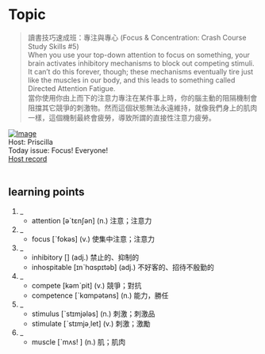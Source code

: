 # Topic

> 讀書技巧速成班：專注與專心 (Focus & Concentration: Crash Course Study Skills #5) <br>
> When you use your top-down attention to focus on something, your brain activates inhibitory mechanisms to block out competing stimuli. It can’t do this forever, though; these mechanisms eventually tire just like the muscles in our body, and this leads to something called Directed Attention Fatigue. <br>
> 當你使用你由上而下的注意力專注在某件事上時，你的腦主動的阻隔機制會阻擋其它競爭的刺激物。然而這個狀態無法永遠維持，就像我們身上的肌肉一樣，這個機制最終會疲勞，導致所謂的直接性注意力疲勞。 <br>

[![Image](https://cdn.voicetube.com/assets/thumbnails/L_2JaFnkZ4o.jpg)](https://www.youtube.com/embed/L_2JaFnkZ4o?rel=0&showinfo=0&cc_load_policy=0&controls=1&autoplay=1&iv_load_policy=3&playsinline=1&wmode=transparent&start=80&end=95&enablejsapi=1&origin=https://tw.voicetube.com&widgetid=1)<br>
Host: Priscilla
<br>Today issue: Focus! Everyone!
<br>
[Host record](https://cdn.voicetube.com/tmp/everyday_records/priscilla.huang/2621.mp3)
<br><br>
## learning points
1. _
	* attention [əˋtɛnʃən] (n.) 注意；注意力
2. _
	* focus [ˋfokəs] (v.) 使集中注意；注意力
3. _
	* inhibitory [] (adj.) 禁止的、抑制的
	* inhospitable [ɪnˋhɑspɪtəb] (adj.) 不好客的、招待不殷勤的
4. _
	* compete [kəmˋpit] (v.) 競爭；對抗
	* competence [ˋkɑmpətəns] (n.) 能力，勝任
5. _
	* stimulus [ˋstɪmjələs] (n.) 刺激；刺激品
	* stimulate [ˋstɪmjə͵let] (v.) 刺激；激勵
6. _
	* muscle [ˋmʌs! ] (n.) 肌；肌肉
